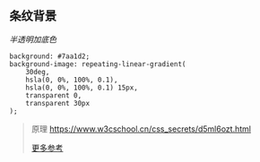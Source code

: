 ## 条纹背景

_半透明加底色_

    background: #7aa1d2;
    background-image: repeating-linear-gradient(
        30deg,
        hsla(0, 0%, 100%, 0.1),
        hsla(0, 0%, 100%, 0.1) 15px,
        transparent 0,
        transparent 30px
    );

> 原理 <https://www.w3cschool.cn/css_secrets/d5ml6ozt.html>
>
> [更多参考](https://www.jianshu.com/p/22d88eafec77)
